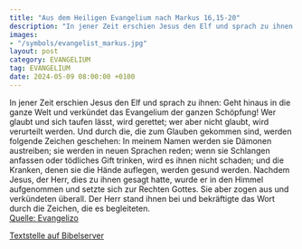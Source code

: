 ```yaml
---
title: "Aus dem Heiligen Evangelium nach Markus 16,15-20"
description: "In jener Zeit erschien Jesus den Elf und sprach zu ihnen: Geht hinaus in die ganze Welt und verkündet das Evangelium der ganzen Schöpfung! Wer glaubt und sich taufen lässt, wird gerettet; wer aber nicht glaubt, wird verurteilt werden. Und durch die, die zum Glauben gekommen sind,...."
images:
- "/symbols/evangelist_markus.jpg"
layout: post
category: EVANGELIUM
tag: EVANGELIUM
date: 2024-05-09 08:00:00 +0100
---
```

In jener Zeit erschien Jesus den Elf und sprach zu ihnen: Geht hinaus in die ganze Welt und verkündet das Evangelium der ganzen Schöpfung!
Wer glaubt und sich taufen lässt, wird gerettet; wer aber nicht glaubt, wird verurteilt werden.
Und durch die, die zum Glauben gekommen sind, werden folgende Zeichen geschehen: In meinem Namen werden sie Dämonen austreiben; sie werden in neuen Sprachen reden;
wenn sie Schlangen anfassen oder tödliches Gift trinken, wird es ihnen nicht schaden; und die Kranken, denen sie die Hände auflegen, werden gesund werden.<!--more-->
Nachdem Jesus, der Herr, dies zu ihnen gesagt hatte, wurde er in den Himmel aufgenommen und setzte sich zur Rechten Gottes.
Sie aber zogen aus und verkündeten überall. Der Herr stand ihnen bei und bekräftigte das Wort durch die Zeichen, die es begleiteten.<br>
[Quelle: Evangelizo](https://evangeliumtagfuertag.org/DE/gospel)

[Textstelle auf Bibelserver](https://www.bibleserver.com/EU/Markus16,15-20)
